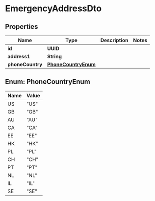 

# EmergencyAddressDto


## Properties

| Name | Type | Description | Notes |
|------------ | ------------- | ------------- | -------------|
|**id** | **UUID** |  |  |
|**address1** | **String** |  |  |
|**phoneCountry** | [**PhoneCountryEnum**](#PhoneCountryEnum) |  |  |



## Enum: PhoneCountryEnum

| Name | Value |
|---- | -----|
| US | &quot;US&quot; |
| GB | &quot;GB&quot; |
| AU | &quot;AU&quot; |
| CA | &quot;CA&quot; |
| EE | &quot;EE&quot; |
| HK | &quot;HK&quot; |
| PL | &quot;PL&quot; |
| CH | &quot;CH&quot; |
| PT | &quot;PT&quot; |
| NL | &quot;NL&quot; |
| IL | &quot;IL&quot; |
| SE | &quot;SE&quot; |



